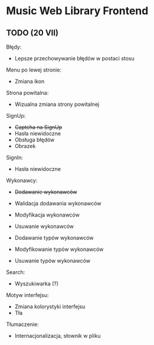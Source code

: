 # Music Web Library Frontend

## TODO (20 VII)

Błędy:
* Lepsze przechowywanie błędów w postaci stosu

Menu po lewej stronie:
* Zmiana ikon

Strona powitalna:
* Wizualna zmiana strony powitalnej

SignUp:
* ~~Captcha na SignUp~~
* Hasła niewidoczne
* Obsługa błędów
* Obrazek

SignIn:
* Hasła niewidoczne

Wykonawcy:
* ~~Dodawanie wykonawców~~
* Walidacja dodawania wykonawców
* Modyfikacja wykonawców
* Usuwanie wykonawców

* Dodawanie typów wykonawców
* Modyfikowanie typów wykonawców
* Usuwanie typów wykonawców

Search:
* Wyszukiwarka (?)



Motyw interfejsu:
* Zmiana kolorystyki interfejsu
* Tła

Tłumaczenie:
* Internacjonalizacja, słownik w pliku
